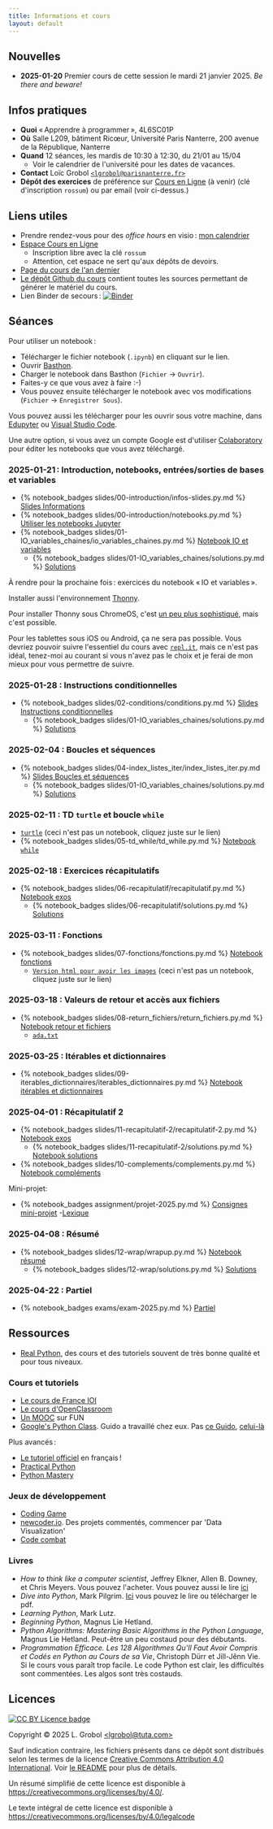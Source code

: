 ```yaml
---
title: Informations et cours
layout: default
---
```


<!-- LTeX: language=fr" -->


## Nouvelles

- **2025-01-20** Premier cours de cette session le mardi 21 janvier 2025. *Be there and beware!*


## Infos pratiques

- **Quoi** « Apprendre à programmer », 4L6SC01P
- **Où** Salle L209, bâtiment Ricœur, Université Paris Nanterre, 200 avenue de la République,
  Nanterre
- **Quand** 12 séances, les mardis de 10:30 à 12:30, du 21/01 au 15/04
  - Voir le calendrier de l'université pour les dates de vacances.
- **Contact** Loïc Grobol [`<lgrobol@parisnanterre.fr>`](mailto:lgrobol@parisnanterre.fr)
- **Dépôt des exercices** de préférence sur [Cours en
  Ligne](https://coursenligne.parisnanterre.fr/course/view.php?id=7736) (à venir) (clé d'inscription
  `rossum`) ou par email (voir ci-dessus.)

## Liens utiles

- Prendre rendez-vous pour des *office hours* en visio : [mon
  calendrier](https://calendar.app.google/N9oW2c9BzhXsWrrv9)
- [Espace Cours en Ligne](](https://coursenligne.parisnanterre.fr/course/view.php?id=7736))
  - Inscription libre avec la clé `rossum`
  - Attention, cet espace ne sert qu'aux dépôts de devoirs.
- [Page du cours de l'an dernier]({{site.url}}{{site.baseurl}}/2024)
- [Le dépôt Github du cours](https://github.com/LoicGrobol/apprendre-programmer/) contient toutes
  les sources permettant de générer le matériel du cours.
- Lien Binder de secours :
  [![Binder]({{site.binder_host}}/badge_logo.svg)]({{site.binder_host}}/v2/gh/LoicGrobol/apprendre-programmer/main)


## Séances

<!-- **ATTENTION** : Les liens hypertextes ci-dessous mènent vers des versions statiques des notebooks.
C'est pratique en cas de problème, mais pour suivre le cours et faire les exercices, il faut ouvrir
les versions interactives sur Binder.

<strong>Pour ouvrir les versions interactives, cliquez sur les boutons ![Launch in Binder
  badge](https://mybinder.org/badge_logo.svg)</strong>.

Une fois dans Binder, vous pouvez récupérer votre travail sous forme de fichier ipynb dans le menu
`File` →  `Download as` → `Notebook (ipynb)` et vous pouvez ouvrir un fichier ipynb qui est votre
machine avec `File` → `Open…` → `Upload` (en haut à droite) → `Upload` (à côté du nom de fichier). -->

Pour utiliser un notebook :

- Télécharger le fichier notebook (`.ipynb`) en cliquant sur le lien.
- Ouvrir [Basthon](https://notebook.basthon.fr/).
- Charger le notebook dans Basthon (`Fichier` → `Ouvrir`).
- Faites-y ce que vous avez à faire :-)
- Vous pouvez ensuite télécharger le notebook avec vos modifications (`Fichier` → `Enregistrer
  Sous`).

Vous pouvez aussi les télécharger pour les ouvrir sous votre machine, dans
[Edupyter](https://www.edupyter.net/) ou [Visual Studio Code](https://code.visualstudio.com/).

Une autre option, si vous avez un compte Google est d'utiliser
[Colaboratory](https://colab.research.google.com/) pour éditer les notebooks que vous avez
téléchargé.

### 2025-01-21 : Introduction, notebooks, entrées/sorties de bases et variables

- {% notebook_badges slides/00-introduction/infos-slides.py.md %}
  [Slides Informations]({{site.url}}{{site.baseurl}}/slides/00-introduction/infos-slides.py.ipynb)
- {% notebook_badges slides/00-introduction/notebooks.py.md %}
  [Utiliser les notebooks Jupyter]({{site.url}}{{site.baseurl}}/slides/00-introduction/notebooks.py.ipynb)
- {% notebook_badges slides/01-IO_variables_chaines/io_variables_chaines.py.md %}
  [Notebook IO et variables]({{site.url}}{{site.baseurl}}/slides/01-IO_variables_chaines/io_variables_chaines.py.ipynb)
  - {% notebook_badges slides/01-IO_variables_chaines/solutions.py.md %}
      [Solutions]({{site.url}}{{site.baseurl}}/slides/01-IO_variables_chaines/solutions.py.ipynb)

À rendre pour la prochaine fois : exercices du notebook « IO et variables ».

Installer aussi l'environnement [Thonny](https://thonny.org).

Pour installer Thonny sous ChromeOS, c'est [un peu plus
sophistiqué](https://boldidea.org/static/thonny/chromebook.html), mais c'est possible.

Pour les tablettes sous iOS ou Android, ça ne sera pas possible. Vous devriez pouvoir suivre
l'essentiel du cours avec [`repl.it`](https://repl.it), mais ce n'est pas idéal, tenez-moi au
courant si vous n'avez pas le choix et je ferai de mon mieux pour vous permettre de suivre.

### 2025-01-28 : Instructions conditionnelles

- {% notebook_badges slides/02-conditions/conditions.py.md %}
  [Slides Instructions conditionnelles]({{site.url}}{{site.baseurl}}/slides/02-conditions/conditions.py.ipynb)
  - {% notebook_badges slides/01-IO_variables_chaines/solutions.py.md %}
      [Solutions]({{site.url}}{{site.baseurl}}/slides/02-conditions/solutions.py.ipynb)

### 2025-02-04 : Boucles et séquences

- {% notebook_badges slides/04-index_listes_iter/index_listes_iter.py.md %}
  [Slides Boucles et séquences]({{site.url}}{{site.baseurl}}/slides/04-index_listes_iter/index_listes_iter.py.ipynb)
  - {% notebook_badges slides/01-IO_variables_chaines/solutions.py.md %}
      [Solutions]({{site.url}}{{site.baseurl}}/slides/04-index_listes_iter/solutions.py.ipynb)

### 2025-02-11 : TD `turtle` et boucle `while` 

- [`turtle`]({{site.url}}{{site.baseurl}}/slides/03-turtle/turtle.py.html) (ceci n'est pas un
  notebook, cliquez juste sur le lien)
- {% notebook_badges slides/05-td_while/td_while.py.md %}
  [Notebook `while`]({{site.url}}{{site.baseurl}}/slides/05-td_while/td_while.py.ipynb)

### 2025-02-18 : Exercices récapitulatifs

- {% notebook_badges slides/06-recapitulatif/recapitulatif.py.md %}
  [Notebook exos]({{site.url}}{{site.baseurl}}/slides/06-recapitulatif/recapitulatif.py.ipynb)
  - {% notebook_badges slides/06-recapitulatif/solutions.py.md %}
    [Solutions]({{site.url}}{{site.baseurl}}/slides/06-recapitulatif/solutions.py.ipynb)

### 2025-03-11 : Fonctions

- {% notebook_badges slides/07-fonctions/fonctions.py.md %}
  [Notebook fonctions]({{site.url}}{{site.baseurl}}/slides/07-fonctions/fonctions.py.ipynb)
  - [`Version html pour avoir les
  images`]({{site.url}}{{site.baseurl}}/slides/07-fonctions/fonctions.py.html) (ceci n'est pas un
  notebook, cliquez juste sur le lien)

### 2025-03-18 : Valeurs de retour et accès aux fichiers

- {% notebook_badges slides/08-return_fichiers/return_fichiers.py.md %} [Notebook retour et
  fichiers]({{site.url}}{{site.baseurl}}/slides/08-return_fichiers/return_fichiers.py.ipynb)
  - [`ada.txt`]({{site.url}}{{site.baseurl}}/slides/08-return_fichiers/ada.txt)

### 2025-03-25 : Itérables et dictionnaires

- {% notebook_badges slides/09-iterables_dictionnaires/iterables_dictionnaires.py.md %} [Notebook itérables et
  dictionnaires]({{site.url}}{{site.baseurl}}/slides/09-iterables_dictionnaires/iterables_dictionnaires.py.ipynb)

### 2025-04-01 : Récapitulatif 2

- {% notebook_badges slides/11-recapitulatif-2/recapitulatif-2.py.md %} [Notebook
  exos]({{site.url}}{{site.baseurl}}/slides/11-recapitulatif-2/recapitulatif-2.py.ipynb)
  - {% notebook_badges slides/11-recapitulatif-2/solutions.py.md %} [Notebook
    solutions]({{site.url}}{{site.baseurl}}/slides/11-recapitulatif-2/solutions.py.ipynb)
- {% notebook_badges slides/10-complements/complements.py.md %} [Notebook
  compléments]({{site.url}}{{site.baseurl}}/slides/10-complements/complements.py.ipynb)

Mini-projet:

- {% notebook_badges assignment/projet-2025.py.md %} [Consignes
  mini-projet]({{site.url}}{{site.baseurl}}/assignment/projet-2025.py.ipynb)
  -[Lexique]({{site.url}}{{site.baseurl}}/assignment/lexique.txt)

### 2025-04-08 : Résumé

- {% notebook_badges slides/12-wrap/wrapup.py.md %} [Notebook
  résumé]({{site.url}}{{site.baseurl}}/slides/12-wrap/wrapup.py.ipynb)
  - {% notebook_badges slides/12-wrap/solutions.py.md %}
    [Solutions]({{site.url}}{{site.baseurl}}/slides/12-wrap/solutions.py.ipynb)

### 2025-04-22 : Partiel

- {% notebook_badges exams/exam-2025.py.md %}
  [Partiel]({{site.url}}{{site.baseurl}}/exams/exam-2025.py.ipynb)

## Ressources

- [Real Python](https://realpython.com), des cours et des tutoriels souvent de très bonne qualité et
  pour tous niveaux.

### Cours et tutoriels

- [Le cours de France IOI](https://www.france-ioi.org/algo/chapters.php)
- [Le cours d'OpenClassroom](https://openclassrooms.com/fr/courses/7168871-apprenez-les-bases-du-langage-python)
- [Un MOOC](https://www.fun-mooc.fr/fr/cours/apprendre-a-coder-avec-python/) sur FUN
- [Google's Python Class](https://developers.google.com/edu/python/). Guido a travaillé chez eux.
  Pas [ce
  Guido](http://vignette2.wikia.nocookie.net/pixar/images/1/10/Guido.png/revision/latest?cb=20140314012724),
  [celui-là](https://en.wikipedia.org/wiki/Guido_van_Rossum)

Plus avancés :

- [Le tutoriel officiel](https://docs.python.org/fr/3/tutorial/) en français !
- [Practical Python](https://dabeaz-course.github.io/practical-python/Notes/Contents.html)
- [Python Mastery](https://github.com/dabeaz-course/python-mastery)

### Jeux de développement

- [Coding Game](https://www.codingame.com/home)
- [newcoder.io](http://newcoder.io/). Des projets commentés, commencer par 'Data Visualization'
- [Code combat](https://codecombat.com/)

### Livres

- *How to think like a computer scientist*, Jeffrey Elkner, Allen B. Downey, et Chris Meyers. Vous
  pouvez l'acheter. Vous pouvez aussi le lire
  [ici](http://openbookproject.net/thinkcs/python/english3e/)
- *Dive into Python*, Mark Pilgrim. [Ici](http://www.diveintopython3.net/) vous pouvez le lire ou
  télécharger le pdf.
- *Learning Python*, Mark Lutz.
- *Beginning Python*, Magnus Lie Hetland.
- *Python Algorithms: Mastering Basic Algorithms in the Python Language*, Magnus Lie Hetland.
  Peut-être un peu costaud pour des débutants.
- *Programmation Efficace. Les 128 Algorithmes Qu'Il Faut Avoir Compris et Codés en Python au Cours
  de sa Vie*, Christoph Dürr et Jill-Jênn Vie. Si le cours vous paraît trop facile. Le code Python
  est clair, les difficultés sont commentées. Les algos sont très costauds.

## Licences

[![CC BY Licence
badge](https://i.creativecommons.org/l/by/4.0/88x31.png)](http://creativecommons.org/licenses/by/4.0/)

Copyright © 2025 L. Grobol [\<lgrobol@tuta.com\>](mailto:lgrobol@tuta.com)

Sauf indication contraire, les fichiers présents dans ce dépôt sont distribués selon les termes de
la licence [Creative Commons Attribution 4.0
International](https://creativecommons.org/licenses/by/4.0/). Voir [le README](README.md#Licences)
pour plus de détails.

 Un résumé simplifié de cette licence est disponible à
 <https://creativecommons.org/licenses/by/4.0/>.

 Le texte intégral de cette licence est disponible à
 <https://creativecommons.org/licenses/by/4.0/legalcode>
